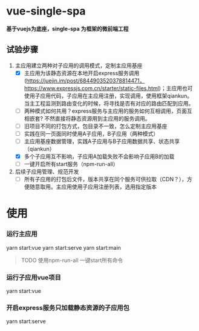 # vue-single-spa 

**基于vuejs为底座，single-spa 为框架的微前端工程**

## 试验步骤
1. 主应用建立两种对子应用的调用模式，定制主应用基座
   - [x] 主应用为该静态资源在本地开启express服务调用(https://juejin.im/post/6844903520378814471，https://www.expressjs.com.cn/starter/static-files.html)；主应用也可使用子应用代码，子应用在主应用注册，实现调用，使用框架qiankun。当主工程监测到路由变化的时候，将寻找是否有对应的路由匹配到应用。
   - [ ] 两种模式如何共用？express服务与主应用的服务如何互相调用，页面互相嵌套? 不然直接将静态资源用到主应用的服务调用。
   - [ ] 旧项目不同的打包方式，包目录不一致，怎么定制主应用基座
   - [ ] 实践在同一页面同时使用A子应用，B子应用（两种模式）
   - [ ] 主应用基座数据管理，实践A子应用与B子应用数据共享、状态共享（qiankun）
   - [x] 多个子应用互不影响，子应用A加载失败不会影响子应用B的加载
   - [ ] 一键开启所有start服务（npm-run-all）
2. 后续子应用管理、规范开发
   - [ ] 所有子应用的打包后文件，版本共享在同个服务可供拉取（CDN？），方便随意取用。主应用使用子应用注册列表，选用指定版本

# 使用
### 运行主应用
yarn start:vue
yarn start:serve
yarn start:main
> TODO 使用npm-run-all 一键start所有命令

### 运行子应用vue项目
yarn start:vue

### 开启express服务只加载静态资源的子应用包
yarn start:serve

